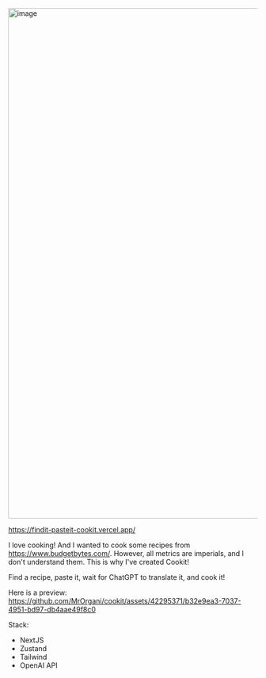 <img width="1031" alt="image" src="https://github.com/MrOrgani/cookit/assets/42295371/a1fc20ff-9bb6-463f-a3dc-910dbb47b59e">

https://findit-pasteit-cookit.vercel.app/

I love cooking! And I wanted to cook some recipes from https://www.budgetbytes.com/. However, all metrics are imperials, and I don't understand them. 
This is why I've created Cookit!

Find a recipe, paste it, wait for ChatGPT to translate it, and cook it!

Here is a preview:
https://github.com/MrOrgani/cookit/assets/42295371/b32e9ea3-7037-4951-bd97-db4aae49f8c0

Stack:
 - NextJS
 - Zustand
 - Tailwind
 - OpenAI API
